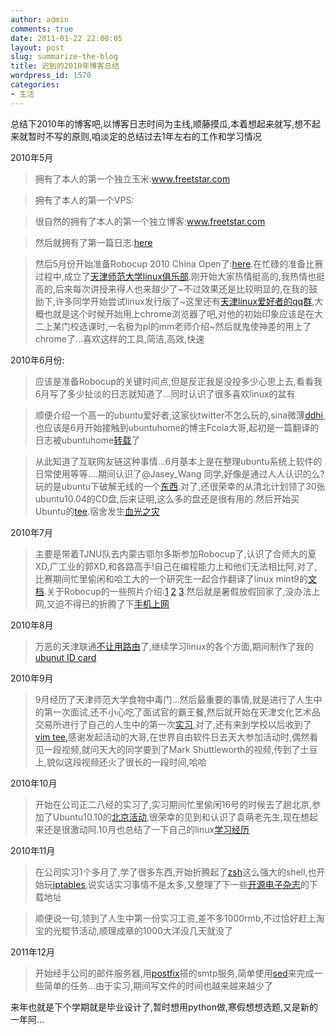 ```yaml
---
author: admin
comments: true
date: 2011-01-22 22:00:05
layout: post
slug: summarize-the-blog
title: 迟到的2010年博客总结
wordpress_id: 1570
categories:
- 生活
---
```


<!-- more -->总结下2010年的博客吧,以博客日志时间为主线,顺藤摸瓜,本着想起来就写,想不起来就暂时不写的原则,咱淡定的总结过去1年左右的工作和学习情况

2010年5月

> 

> 
> 拥有了本人的第一个独立玉米:www.freetstar.com
> 
> 

> 
> 拥有了本人的第一个VPS:
> 
> 

> 
> 很自然的拥有了本人的第一个独立博客:www.freetstar.com
> 
> 

> 
> 然后就拥有了第一篇日志:[here](http://www.freetstar.com/index.php/first-blog)
> 
> 

> 
> 然后5月份开始准备Robocup 2010 China Open了:[here](http://www.freetstar.com/index.php/2010robocup%e5%85%ac%e5%bc%80%e8%b5%9b-7%e6%9c%8818%e6%97%a5%ef%bc%8d20%e6%97%a5%e5%86%85%e8%92%99%e5%8f%a4%e9%84%82%e5%b0%94).在忙碌的准备比赛过程中,成立了[天津师范大学linux俱乐部](http://www.freetstar.com/index.php/introduction-tjnu-linux-club).刚开始大家热情挺高的,我热情也挺高的,后来每次讲授来得人也来越少了~不过效果还是比较明显的,在我的鼓励下,许多同学开始尝试linux发行版了~这里还有[天津linux爱好者的qq群](http://www.freetstar.com/index.php/tianjin-linuxqq),大概也就是这个时候开始用上chrome浏览器了吧,对他的初始印象应该是在大二上某门校选课时,一名极为pl的mm老师介绍~然后就鬼使神差的用上了chrome了...喜欢这样的工具,简洁,高效,快速

2010年6月份:

> 

> 
> 应该是准备Robocup的关键时间点,但是反正我是没投多少心思上去,看看我6月写了多少扯淡的日志就知道了...同时认识了很多喜欢linux的盆有
> 
> 

> 
> 顺便介绍一个高一的ubuntu爱好者,这家伙twitter不怎么玩的,sina微薄[ddhi](http://t.sina.com.cn/1819507191),也应该是6月开始接触到ubuntuhome的博主Fcola大哥,起初是一篇翻译的日志被ubuntuhome[转载](http://www.freetstar.com/index.php/gnome-paint-one-simple-and-friendlygnome-drawing-aplication)了
> 
> 

> 
> 从此知道了互联网友链这种事情...6月基本上是在整理ubuntu系统上软件的日常使用等等....期间认识了@Jasey_Wang 同学,好像是通过人人认识的么?玩的是ubuntu下破解无线的一个[东西](http://www.freetstar.com/index.php/ubuntu10-04-aircrack-ng-hack-wiless-router).对了,还很荣幸的从清北计划领了30张ubuntu10.04的CD盘,后来证明,这么多的盘还是很有用的.然后开始买Ubuntu的[tee](http://www.freetstar.com/index.php/ubuntut-tee-im-a-ubuntu-fan).宿舍发生[血光之灾](http://www.freetstar.com/index.php/bless-u)

2010年7月

> 

> 
> 主要是带着TJNU队去内蒙古鄂尔多斯参加Robocup了,认识了合师大的夏XD,广工业的郭XD,和各路高手!自己在编程能力上和他们无法相比阿,对了,比赛期间忙里偷闲和哈工大的一个研究生一起合作翻译了linux mint9的[文档](http://www.freetstar.com/index.php/linux-mint-9-user-guide-chinese-editon).关于Robocup的一些照片介绍:[1](http://www.freetstar.com/index.php/robocup-china-open-2010-%e4%b8%80) [2](http://www.freetstar.com/index.php/robocup-china-open-2010-%e4%ba%8c) [3](http://www.freetstar.com/index.php/robocup-china-open-2010-%e4%b8%89).然后就是暑假放假回家了,没办法上网,又迫不得已的折腾了下[手机上网](http://www.freetstar.com/index.php/use-cellphone-to-get-pc-online)

2010年8月

> 

> 
> 万恶的天津联通[不让用路由](http://www.freetstar.com/index.php/fuck-tj-unicom)了,继续学习linux的各个方面,期间制作了我的[ubunut ID card](http://www.freetstar.com/index.php/%e5%88%b6%e4%bd%9c%e4%bd%a0%e7%9a%84ubuntu-id-card)

2010年9月

> 

> 
> 9月经历了天津师范大学食物中毒门...然后最重要的事情,就是进行了人生中的第一次面试,还不小心吃了面试官的霸王餐,然后就开始在天津文化艺术品交易所进行了自己的人生中的第一次[实习](,http://www.freetstar.com/index.php/m-first-succsessful-job-experience),对了,还有来到学校以后收到了[vim tee,](http://www.freetstar.com/index.php/heres-vim-tee)感谢发起活动的大哥,在世界自由软件日去天大参加活动时,偶然看见一段视频,就问天大的同学要到了Mark Shuttleworth的视频,传到了土豆上,貌似这段视频还火了很长的一段时间,哈哈

2010年10月

> 

> 
> 开始在公司正二八经的实习了,实习期间忙里偷闲16号的时候去了趟北京,参加了Ubuntu10.10的[北京活动](http://www.freetstar.com/index.php/ubuntu10-10-release-party-beijing),很荣幸的见到和认识了袁萌老先生,现在想起来还是很激动阿.10月也总结了一下自己的linux[学习经历](http://www.freetstar.com/index.php/somethings-about-my-experience-at-linux-system)

2010年11月

> 

> 
> 在公司实习1个多月了,学了很多东西,开始折腾起了[zsh](http://www.freetstar.com/index.php/teach-u-zsh-file-comletion)这么强大的shell,也开始玩[iptables](http://www.freetstar.com/index.php/iptabls),说实话实习事情不是太多,又整理了下一些[开源电子杂志](http://www.freetstar.com/index.php/some-digital-magazines-about)的下载地址
> 
> 

> 
> 顺便说一句,领到了人生中第一份实习工资,差不多1000rmb,不过恰好赶上淘宝的光棍节活动,顺理成章的1000大洋没几天就没了

2011年12月

> 

> 
> 开始经手公司的邮件服务器,用[postfix](http://www.freetstar.com/index.php/use-send_access-to-block-the-spamer)搭的smtp服务,简单使用[sed](http://www.freetstar.com/index.php/using-sed)来完成一些简单的任务...由于实习,期间写文件的时间也越来越来越少了

来年也就是下个学期就是毕业设计了,暂时想用python做,寒假想想选题,又是新的一年阿...
